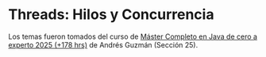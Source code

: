 # Threads: Hilos y Concurrencia

Los temas fueron tomados del curso de
[Máster Completo en Java de cero a experto 2025 (+178 hrs)](https://www.udemy.com/course/master-completo-java-de-cero-a-experto/learn/lecture/22747925#overview)
de Andrés Guzmán (Sección 25).

